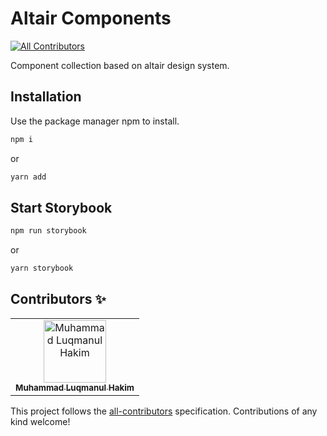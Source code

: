 # Altair Components
<!-- ALL-CONTRIBUTORS-BADGE:START - Do not remove or modify this section -->
[![All Contributors](https://img.shields.io/github/all-contributors/iamhkmid/altair-components?color=ee8449&style=flat-square)](#contributors-)
<!-- ALL-CONTRIBUTORS-BADGE:END -->

Component collection based on altair design system.

## Installation

Use the package manager npm to install.

```bash
npm i
```
or

```bash
yarn add
```

## Start Storybook

```bash
npm run storybook
```
or
```bash
yarn storybook
```
## Contributors ✨

<!-- Thanks goes to these wonderful people ([emoji key](https://allcontributors.org/docs/en/emoji-key)): -->

<!-- ALL-CONTRIBUTORS-LIST:START - Do not remove or modify this section -->
<!-- prettier-ignore-start -->
<!-- markdownlint-disable -->
<table>
    <tbody>
        <tr>
            <td align="center">
                <a href="https://github.com/iamhkmid"><img src="https://github.com/iamhkmid.png" width="100px;" alt="Muhammad Luqmanul Hakim"/>
                <br /><sub><b>Muhammad Luqmanul Hakim</b></sub></a><br />
                <!-- <a href="https://code.mylabzolution.com/dandun/sephora-components/-/commits/install-bot?author=Muhammad%20Luqmanul%20Hakim" title="Code">💻</a> -->
            </td>
        </tr>
    </tbody>
</table>
<!-- markdownlint-restore -->
<!-- prettier-ignore-end -->

<!-- ALL-CONTRIBUTORS-LIST:END -->

This project follows the [all-contributors](https://github.com/all-contributors/all-contributors) specification. Contributions of any kind welcome!
